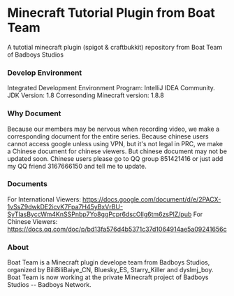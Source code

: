 # Minecraft Tutorial Plugin from Boat Team
A tutotial minecraft plugin (spigot & craftbukkit) repository from Boat Team of Badboys Studios



### Develop Environment
Integrated Development Environment Program: IntelliJ IDEA Community.
JDK Version: 1.8
Corresonding Minecraft version: 1.8.8


### Why Document
Because our members may be nervous when recording video, we make a corresponding document for the entire series.
Because chinese users cannot access google unless using VPN, but it's not legal in PRC, we make a Chinese document for chinese viewers.
But chinese document may not be updated soon. Chinese users please go to QQ group 851421416 or just add my QQ friend 3167666150 and tell me to update.


### Documents
For International Viewers: https://docs.google.com/document/d/e/2PACX-1vSsZ9dwkDE2icvK7Fpa7H45yBxVrBU-SyTIasByccWm4KnSSPnbp7Yo8ggPcpr6dscOllg6tm6zsPlZ/pub
For Chinese Viewers: https://docs.qq.com/doc/p/bd13fa576d4b5371c37d1064914ae5a09241656c


### About
Boat Team is a Minecraft plugin develope team from Badboys Studios, organized by BiliBiliBaiye_CN, Bluesky_ES, Starry_Killer and dyslmj_boy.
Boat Team is now working at the private Minecraft project of Badboys Studios -- Badboys Network.
